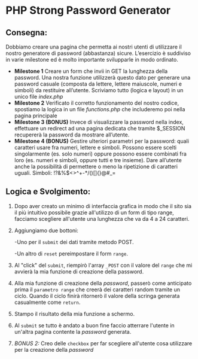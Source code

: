 # PHP Strong Password Generator

## Consegna:

Dobbiamo creare una pagina che permetta ai nostri utenti di utilizzare il nostro generatore di password (abbastanza) sicure.
L’esercizio è suddiviso in varie milestone ed è molto importante svilupparle in modo ordinato.

- **Milestone 1**
  Creare un form che invii in GET la lunghezza della password. Una nostra funzione utilizzerà questo dato per generare una password casuale (composta da lettere, lettere maiuscole, numeri e simboli) da restituire all’utente.
  Scriviamo tutto (logica e layout) in un unico file _index.php_
- **Milestone 2**
  Verificato il corretto funzionamento del nostro codice, spostiamo la logica in un file _functions.php_ che includeremo poi nella pagina principale
- **Milestone 3 (BONUS)**
  Invece di visualizzare la password nella index, effettuare un redirect ad una pagina dedicata che tramite $\_SESSION recupererà la password da mostrare all’utente.
- **Milestone 4 (BONUS)**
  Gestire ulteriori parametri per la password: quali caratteri usare fra numeri, lettere e simboli. Possono essere scelti singolarmente (es. solo numeri) oppure possono essere combinati fra loro (es. numeri e simboli, oppure tutti e tre insieme).
  Dare all’utente anche la possibilità di permettere o meno la ripetizione di caratteri uguali.
  Simboli: !?&%$<>^+-\*/()[]{}@#\_=

## Logica e Svolgimento:

1. Dopo aver creato un minimo di interfaccia grafica in modo che il sito sia il più intuitivo possibile grazie all'utilizzo di un form di tipo range, facciamo scegliere all'utente una lunghezza che va da 4 a 24 caratteri.
1. Aggiungiamo due bottoni:

   -Uno per il `submit` dei dati tramite metodo POST.

   -Un altro di `reset` pereimpostare il form `range`.

1. Al "click" del `submit`, riempirò l'array `_POST` con il valore del `range` che mi avvierà la mia funzione di creazione della password.

1. Alla mia funzione di creazione della _password_, passerò come anticipato prima il `parametro range` che creerà dei caratteri random tramite un ciclo.
   Quando il ciclo finirà ritornerò il valore della scringa generata casualmente come `return`.
1. Stampo il risultato della mia funzione a schermo.

1. Al `submit` se tutto è andato a buon fine faccio atterrare l'utente in un'altra pagina contente la _password_ generata.

1. _BONUS 2:_ Creo delle `checkbox` per far scegliere all'utente cosa utilizzare per la creazione della _password_
